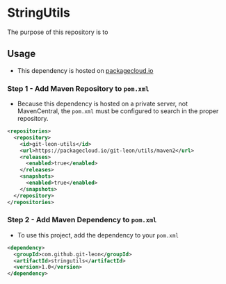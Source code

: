 # StringUtils
The purpose of this repository is to

## Usage
* This dependency is hosted on [packagecloud.io](https://packagecloud.io/git-leon/utils/)

### Step 1 - Add Maven Repository to `pom.xml`
* Because this dependency is hosted on a private server, not MavenCentral, the `pom.xml` must be configured to search in the proper repository.

```xml
<repositories>
  <repository>
    <id>git-leon-utils</id>
    <url>https://packagecloud.io/git-leon/utils/maven2</url>
    <releases>
      <enabled>true</enabled>
    </releases>
    <snapshots>
      <enabled>true</enabled>
    </snapshots>
  </repository>
</repositories>
```

### Step 2 - Add Maven Dependency to `pom.xml`
* To use this project, add the dependency to your `pom.xml`

```xml
<dependency>
  <groupId>com.github.git-leon</groupId>
  <artifactId>stringutils</artifactId>
  <version>1.0</version>
</dependency>
```
